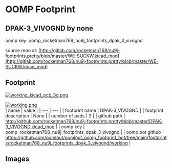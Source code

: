 # OOMP Footprint  
## DPAK-3_VIVOGND  by none  
  
oomp key: oomp_rocketman768_nu9j_footprints_dpak_3_vivognd  
  
source repo at: [http://gitlab.com/rocketman768/nu9j-footprints.pretty/blob/master/WE-SUCKW.kicad_mod](http://gitlab.com/rocketman768/nu9j-footprints.pretty/blob/master/WE-SUCKW.kicad_mod)  
## Footprint  
  
[![working_kicad_pcb_3d.png](working_kicad_pcb_3d_600.png)](working_kicad_pcb_3d.png)  
  
[![working.png](working_600.png)](working.png)  
| name | value | 
| --- | --- | 
| footprint name | DPAK-3_VIVOGND | 
| footprint description | None | 
| number of pads | 3 | 
| github path | http://github.com/rocketman768/nu9j-footprints.pretty/blob/master/DPAK-3_VIVOGND.kicad_mod | 
| oomp key | oomp_rocketman768_nu9j_footprints_dpak_3_vivognd | 
| oomp bot github | https://github.com/oomlout/oomlout_oomp_footprint_bot/tree/main/footprints/rocketman768_nu9j_footprints_dpak_3_vivognd/working | 
## Images  
